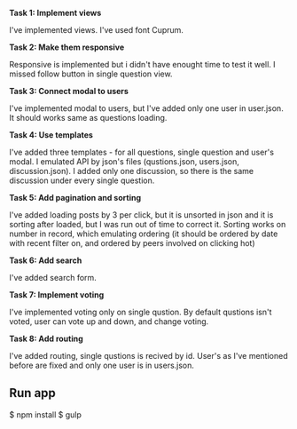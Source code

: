 **Task 1: Implement views**

I've implemented views. I've used font Cuprum. 

**Task 2: Make them responsive**

Responsive is implemented but i didn't have enought time to test it well. I missed follow button in single question view.

**Task 3: Connect modal to users**

I've implemented modal to users, but I've added only one user in user.json. It should works same as questions loading.

**Task 4: Use templates**

I've added three templates - for all questions, single question and user's modal. I emulated API by json's files (qustions.json, users.json, discussion.json). I added only one discussion, so there is the same discussion under every single question.

**Task 5: Add pagination and sorting**

I've added loading posts by 3 per click, but it is unsorted in json and it is sorting after loaded, but I was run out of time to correct it. Sorting works on number in record, which emulating ordering (it should be ordered by date with recent filter on, and ordered by peers involved on clicking hot)

**Task 6: Add search**

I've added search form.

**Task 7: Implement voting**

I've implemented voting only on single qustion. By default qustions isn't voted, user can vote up and down, and change voting.

**Task 8: Add routing**

I've added routing, single qustions is recived by id. User's as I've mentioned before are fixed and only one user is in users.json.

## Run app
  $ npm install
  $ gulp

